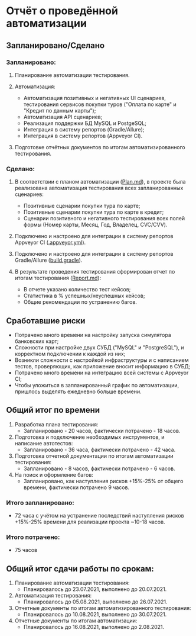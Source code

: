 # Отчёт о проведённой автоматизации
## Запланировано/Сделано
### Запланировано:

1. Планирование автоматизации тестирования.
    
2. Автоматизация:
   * Автоматизация позитивных и негативных UI сценариев, тестирования сервисов покупки туров ("Оплата по карте" и "Кредит по данным карты");
   * Автоматизация API сценариев;
   * Реализация поддержки БД MySQL и PostgeSQL;
   * Интеграция в систему репортов (Gradle/Allure);
   * Интеграция в систему репортов (Appveyor CI).
   
3. Подготовке отчётных документов по итогам автоматизированного тестирования.
   
### Сделано:

1. В соответствии с планом автоматизации ([Plan.md](Plan.md)), в проекте была реализована автоматизация тестирования всех запланированных сценариев:
   * Позитивные сценарии покупки тура по карте;
   * Позитивные сценарии покупки тура по карте в кредит;
   * Сценарии позитивного и негативного тестирования всех полей формы (Номер карты, Месяц, Год, Владелец, CVC/CVV).

2. Подключено и настроено для интеграции в систему репортов Appveyor CI ([.appveyor.yml](../.appveyor.yml)).

3. Подключено и настроено для интеграции в систему репортов Gradle/Allure ([build.gradle](../build.gradle)).
   
4. В результате проведения тестирования сформирован отчет по итогам тестирования ([Report.md](Report.md)):
   * В отчете указано количество тест кейсов;
   * Статистика в % успешных/неуспешных кейсов;
   * Общие рекомендации по устранению багов.
   
## Сработавшие риски
* Потрачено много времени на настройку запуска симулятора банковских карт;
* Сложности при настройке двух СУБД ("MySQL" и "PostgreSQL"), и корректном подключении к каждой из них;
* Возникли сложности с настройкой инфраструктуры и с написанием тестов, проверяющих, как приложение вносит информацию в СУБД;
* Потрачено много времени на интеграцию всей системы с Appveyor CI;
* Чтобы уложиться в запланированный график по автоматизации, пришлось выделять ежедневно больше времени.

## Общий итог по времени
1. Разработка плана тестирования:
    * Запланировано - 20 часов, фактически потрачено - 18 часов.
2. Подготовка и подключение необходимых инструментов, и написание автотестов: 
    * Запланировано - 36 часа, фактически потрачено - 42 часа.
3. Подготовка отчетной документации по итогам автоматизации тестирования: 
    * Запланировано - 8 часов, фактически потрачено - 6 часов.
4. На поиск и оформление багов:
    * Запланировано, как наступления рисков +15%-25% от общего времени, фактически потрачено 9 часов.

### Итого запланировано: 
* 72 часа с учётом на устранение последствий наступления рисков +15%-25% времени для реализации проекта ~10-18 часов.

### Итого потрачено: 
* 75 часов

## Общий итог сдачи работы по срокам:
1. Планирование автоматизации тестирования: 
    * Планировалось до 23.07.2021, выполнено до 20.07.2021.
2. Автоматизация тестирования: 
    * Планировалось до 05.08.2021, выполнено до 26.07.2021.
3. Отчетные документы по итогам автоматизированного тестирования: 
    * Планировалось до 10.08.2021, выполнено до 30.07.2021.
4. Отчетные документы по итогам автоматизации: 
    * Планировалось до 16.08.2021, выполнено до 2.08.2021.
